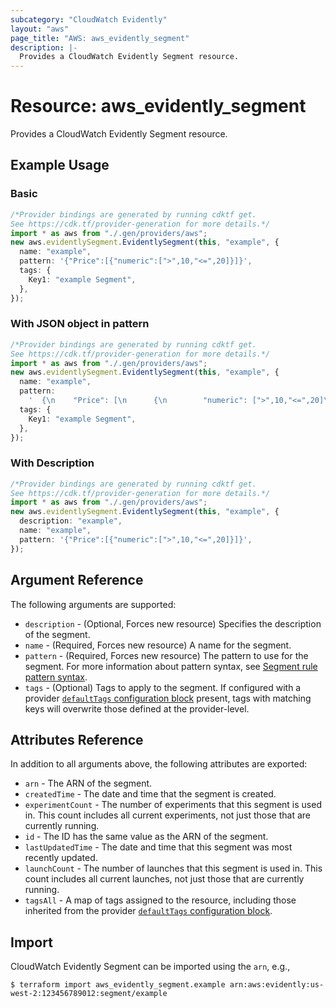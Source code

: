```yaml
---
subcategory: "CloudWatch Evidently"
layout: "aws"
page_title: "AWS: aws_evidently_segment"
description: |-
  Provides a CloudWatch Evidently Segment resource.
---
```


# Resource: aws\_evidently\_segment

Provides a CloudWatch Evidently Segment resource.

## Example Usage

### Basic

```typescript
/*Provider bindings are generated by running cdktf get.
See https://cdk.tf/provider-generation for more details.*/
import * as aws from "./.gen/providers/aws";
new aws.evidentlySegment.EvidentlySegment(this, "example", {
  name: "example",
  pattern: '{"Price":[{"numeric":[">",10,"<=",20]}]}',
  tags: {
    Key1: "example Segment",
  },
});

```

### With JSON object in pattern

```typescript
/*Provider bindings are generated by running cdktf get.
See https://cdk.tf/provider-generation for more details.*/
import * as aws from "./.gen/providers/aws";
new aws.evidentlySegment.EvidentlySegment(this, "example", {
  name: "example",
  pattern:
    '  {\n    "Price": [\n      {\n        "numeric": [">",10,"<=",20]\n      }\n    ]\n  }\n',
  tags: {
    Key1: "example Segment",
  },
});

```

### With Description

```typescript
/*Provider bindings are generated by running cdktf get.
See https://cdk.tf/provider-generation for more details.*/
import * as aws from "./.gen/providers/aws";
new aws.evidentlySegment.EvidentlySegment(this, "example", {
  description: "example",
  name: "example",
  pattern: '{"Price":[{"numeric":[">",10,"<=",20]}]}',
});

```

## Argument Reference

The following arguments are supported:

* `description` - (Optional, Forces new resource) Specifies the description of the segment.
* `name` - (Required, Forces new resource) A name for the segment.
* `pattern` - (Required, Forces new resource) The pattern to use for the segment. For more information about pattern syntax, see [Segment rule pattern syntax](https://docs.aws.amazon.com/AmazonCloudWatch/latest/monitoring/CloudWatch-Evidently-segments.html#CloudWatch-Evidently-segments-syntax.html).
* `tags` - (Optional) Tags to apply to the segment. If configured with a provider [`defaultTags` configuration block](/docs/providers/aws/index.html#default_tags-configuration-block) present, tags with matching keys will overwrite those defined at the provider-level.

## Attributes Reference

In addition to all arguments above, the following attributes are exported:

* `arn` - The ARN of the segment.
* `createdTime` - The date and time that the segment is created.
* `experimentCount` - The number of experiments that this segment is used in. This count includes all current experiments, not just those that are currently running.
* `id` - The ID has the same value as the ARN of the segment.
* `lastUpdatedTime` - The date and time that this segment was most recently updated.
* `launchCount` - The number of launches that this segment is used in. This count includes all current launches, not just those that are currently running.
* `tagsAll` - A map of tags assigned to the resource, including those inherited from the provider [`defaultTags` configuration block](/docs/providers/aws/index.html#default_tags-configuration-block).

## Import

CloudWatch Evidently Segment can be imported using the `arn`, e.g.,

```console
$ terraform import aws_evidently_segment.example arn:aws:evidently:us-west-2:123456789012:segment/example
```
